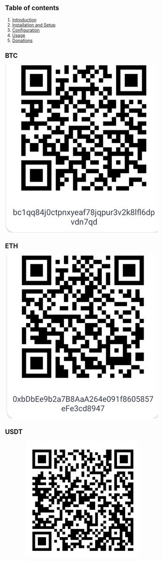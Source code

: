 ## Table of contents

  1. [Introduction](README.md)
  2. [Installation and Setup](https://github.com/yazan-alnugnugh/laravel-datatable/blob/master/_docs/2-Installation-and-Setup.md)
  3. [Configuration](https://github.com/yazan-alnugnugh/laravel-datatable/blob/master/_docs/3-Configuration.md)
  4. [Usage](https://github.com/yazan-alnugnugh/laravel-datatable/blob/master/_docs/4-Usage.md)
  5. [Donations](https://github.com/yazan-alnugnugh/laravel-datatable/blob/master/_docs/Donations/crypto/index.md)
    



## BTC

<p align="center">
    <img src="../../../art/crypto/btc.jpg" alt="Bitcoin image">
</p>


## ETH

<p align="center">
    <img src="../../../art/crypto/eth.jpg" alt="Ethereum image">
</p>

## USDT

<p align="center">
    <img src="../../../art/crypto/usdt.jpg" alt="Tether image">
</p>
